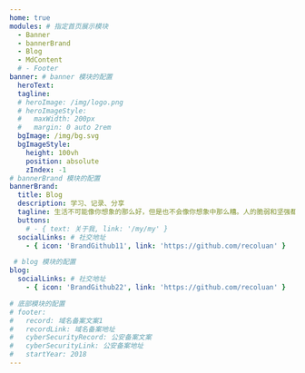 ```yaml
---
home: true
modules: # 指定首页展示模块
  - Banner
  - bannerBrand
  - Blog
  - MdContent
  # - Footer
banner: # banner 模块的配置
  heroText: 
  tagline: 
  # heroImage: /img/logo.png
  # heroImageStyle:
  #   maxWidth: 200px
  #   margin: 0 auto 2rem
  bgImage: /img/bg.svg
  bgImageStyle:
    height: 100vh
    position: absolute
    zIndex: -1
# bannerBrand 模块的配置
bannerBrand:
  title: Blog
  description: 学习、记录、分享
  tagline: 生活不可能像你想象的那么好，但是也不会像你想象中那么糟。人的脆弱和坚强都超乎自己的想象， 有时候脆弱的一句话就泪流满面，有时候你发现自己咬着牙已经走过了很长的路 — 莫泊桑《一生》
  buttons:
    # - { text: 关于我, link: '/my/my' }
  socialLinks: # 社交地址
    - { icon: 'BrandGithub11', link: 'https://github.com/recoluan' }

 # blog 模块的配置
blog:
  socialLinks: # 社交地址
    - { icon: 'BrandGithub22', link: 'https://github.com/recoluan' }

# 底部模块的配置
# footer:
#   record: 域名备案文案1
#   recordLink: 域名备案地址
#   cyberSecurityRecord: 公安备案文案
#   cyberSecurityLink: 公安备案地址
#   startYear: 2018
---
```


<!-- 首页配置页 -->
